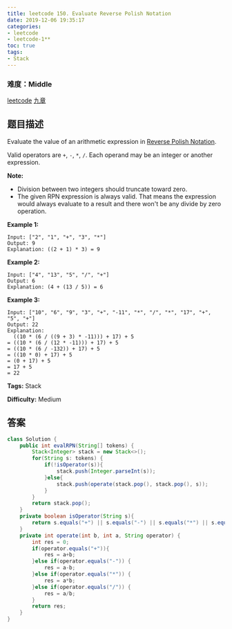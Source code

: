 ```yaml
---
title: leetcode 150. Evaluate Reverse Polish Notation
date: 2019-12-06 19:35:17
categories:
- leetcode
- leetcode-1**
toc: true
tags:
- Stack
---
```

### 难度：Middle

<a href="https://leetcode.com/problems/evaluate-reverse-polish-notation/">leetcode</a>
<a href="https://www.jiuzhang.com/solution/evaluate-reverse-polish-notation/">九章</a>
## 题目描述
Evaluate the value of an arithmetic expression in [Reverse Polish
Notation](http://en.wikipedia.org/wiki/Reverse_Polish_notation).

Valid operators are `+`, `-`, `*`, `/`. Each operand may be an integer or
another expression.

**Note:**

  * Division between two integers should truncate toward zero.
  * The given RPN expression is always valid. That means the expression would always evaluate to a result and there won't be any divide by zero operation.

**Example 1:**
        
    Input: ["2", "1", "+", "3", "*"]
    Output: 9
    Explanation: ((2 + 1) * 3) = 9
    

**Example 2:**
        
    Input: ["4", "13", "5", "/", "+"]
    Output: 6
    Explanation: (4 + (13 / 5)) = 6
    

**Example 3:**
        
    Input: ["10", "6", "9", "3", "+", "-11", "*", "/", "*", "17", "+", "5", "+"]
    Output: 22
    Explanation: 
      ((10 * (6 / ((9 + 3) * -11))) + 17) + 5
    = ((10 * (6 / (12 * -11))) + 17) + 5
    = ((10 * (6 / -132)) + 17) + 5
    = ((10 * 0) + 17) + 5
    = (0 + 17) + 5
    = 17 + 5
    = 22
    


**Tags:** Stack

**Difficulty:** Medium
## 答案
<!--more-->
```java
class Solution {
    public int evalRPN(String[] tokens) {
        Stack<Integer> stack = new Stack<>();
        for(String s: tokens) {
            if(!isOperator(s)){
                stack.push(Integer.parseInt(s));
            }else{
                stack.push(operate(stack.pop(), stack.pop(), s));
            }
        }
        return stack.pop();
    }
    private boolean isOperator(String s){
        return s.equals("+") || s.equals("-") || s.equals("*") || s.equals("/");
    }
    private int operate(int b, int a, String operator) {
        int res = 0;
        if(operator.equals("+")){
            res = a+b;
        }else if(operator.equals("-")) {
            res = a-b;
        }else if(operator.equals("*")) {
            res = a*b;
        }else if(operator.equals("/")) {
            res = a/b;
        }
        return res;
    }
}
```

